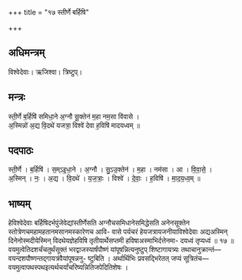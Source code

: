 +++
title = "१७ स्तीर्णे बर्हिषि"

+++
## अधिमन्त्रम्
विश्वेदेवाः। ऋजिश्वा। त्रिष्टुप्।

## मन्त्रः
स्ती॒र्णे ब॒र्हिषि॑ समिधा॒ने अ॒ग्नौ सू॒क्तेन॑ म॒हा नम॒सा वि॑वासे ।  
अ॒स्मिन्नो॑ अ॒द्य वि॒दथे॑ यजत्रा॒ विश्वे॑ देवा ह॒विषि॑ मादयध्वम् ॥

## पदपाठः
स्ती॒र्णे । ब॒र्हिषि॑ । स॒म्ऽइ॒धा॒ने । अ॒ग्नौ । सु॒ऽउ॒क्तेन॑ । म॒हा । नम॑सा । आ । वि॒वा॒से॒ ।  
अ॒स्मिन् । नः॒ । अ॒द्य । वि॒दथे॑ । य॒ज॒त्राः॒ । विश्वे॑ । दे॒वाः॒ । ह॒विषि॑ । मा॒द॒य॒ध्व॒म् ॥

## भाष्यम्
हेविश्वेदेवाः बर्हिषिदर्भपुंजेवेद्यांस्तीर्णेसति अग्नौचसमिधानेसमिद्धेसति अनेनसूक्तेन स्तोत्रेणचमहामहतानमसानमस्कारेणच आवि- वासे पर्यचरं हेयजत्रायजनीयाविश्वेदेवाः अद्यअस्मिन् दिनेनोस्मदीयेस्मिन् विदथेयज्ञेहविषि तृतीयार्थेसप्तमी हविषाअस्माभिर्दत्तेनमा- दयध्वं तृप्यध्वं ॥ १७ ॥वयमुत्वेतिदशर्चंचतुर्थंसूक्तं भरद्वाजस्यार्षंपौष्णं यांपूषन्नित्यनुष्टुप् शिष्टागायत्र्यः तथाचानुक्रान्तं—वयन्दशपौष्णन्तद्गायत्रंवैयांपूषन्ननु- ष्टुबिति । अर्थार्थिभिः प्रवसद्भिरेतत् जप्यं सूत्रितंच—वयमुत्वापथस्पथइत्यर्थचर्यांचरिष्यन्नितिजपेदितिशेषः ।